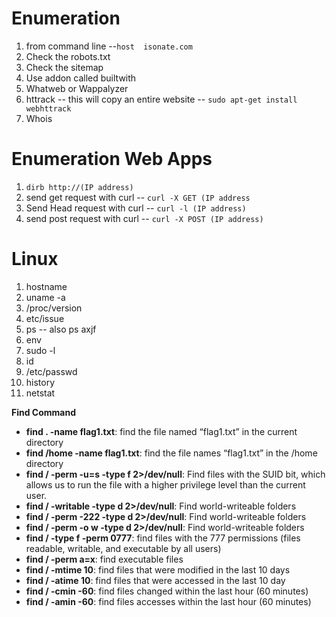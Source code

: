 # Enumeration
1. from command line --```host 
isonate.com```  
2. Check the robots.txt  
3. Check the sitemap
4. Use addon called builtwith
5. Whatweb or Wappalyzer
6. httrack -- this will copy an entire website -- ```sudo apt-get install webhttrack```
7. Whois

# Enumeration Web Apps
1. ```dirb http://(IP address)```
2. send get request with curl -- ```curl -X GET (IP address```
3. Send Head request with curl -- ```curl -l (IP address)```
4. send post request with curl -- ```curl -X POST (IP address)```

# Linux
1. hostname
2. uname -a
3. /proc/version
4. etc/issue
5. ps -- also ps axjf
6. env
7. sudo -l
8. id
9. /etc/passwd
10. history
11. netstat

**Find Command**  
- **find . -name flag1.txt**: find the file named “flag1.txt” in the current directory
- **find /home -name flag1.txt**: find the file names “flag1.txt” in the /home directory
- **find / -perm -u=s -type f 2>/dev/null**: Find files with the SUID bit, which allows us to run the file with a higher privilege level than the current user.
- **find / -writable -type d 2>/dev/null**: Find world-writeable folders
- **find / -perm -222 -type d 2>/dev/null**: Find world-writeable folders
- **find / -perm -o w -type d 2>/dev/null**: Find world-writeable folders
- **find / -type f -perm 0777**: find files with the 777 permissions (files readable, writable, and executable by all users)
- **find / -perm a=x**: find executable files
- **find / -mtime 10**: find files that were modified in the last 10 days
- **find / -atime 10**: find files that were accessed in the last 10 day
- **find / -cmin -60**: find files changed within the last hour (60 minutes)
- **find / -amin -60**: find files accesses within the last hour (60 minutes)

